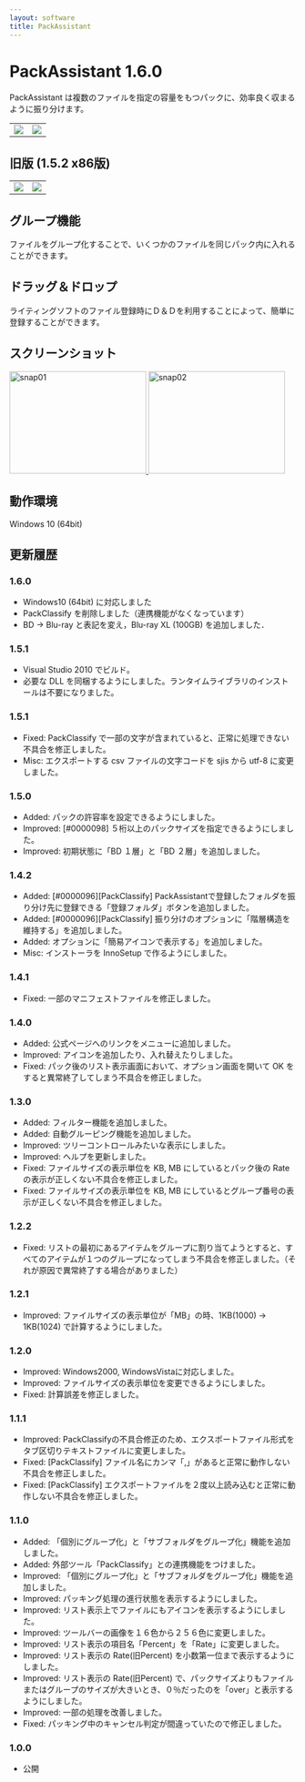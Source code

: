 ```yaml
---
layout: software
title: PackAssistant
---
```


# PackAssistant 1.6.0
PackAssistant は複数のファイルを指定の容量をもつパックに、効率良く収まるように振り分けます。

<table class="dl" cellpadding="0" cellspacing="0" border="0">
	<tr>
		<td>
			<a href="http://mebiusbox.sakura.ne.jp/bin/dl.php?dl=PackAssistantSetupX64" target="_blank" onclick="ga('send','pageview',{'page':'/downloads/PackAssitantSetupX64','Title':'PackAssistantSetupX64'});">
				<img src="/assets/img/download_exe.jpg" />
			</a>
		</td>
		<td>
			<a href="http://mebiusbox.sakura.ne.jp/bin/dl.php?dl=PackAssistantX64" target="_blank" onclick="ga('send','pageview',{'page':'/downloads/PackAssistantX64','Title':'PackAssistantX64'});">
				<img src="/assets/img/download_zip.jpg" />
			</a>
		</td>
	</tr>
</table>

## 旧版 (1.5.2 x86版)
<table class="dl" cellpadding="0" cellspacing="0" border="0">
	<tr>
		<td>
			<a href="http://mebiusbox.sakura.ne.jp/bin/dl.php?dl=PackAssistantSetup" target="_blank" onclick="ga('send','pageview',{'page':'/downloads/PackAssitantSetup','Title':'PackAssistantSetup'});">
				<img src="/assets/img/download_exe.jpg" />
			</a>
		</td>
		<td>
			<a href="http://mebiusbox.sakura.ne.jp/bin/dl.php?dl=PackAssistant" target="_blank" onclick="ga('send','pageview',{'page':'/downloads/PackAssistant','Title':'PackAssistant'});">
				<img src="/assets/img/download_zip.jpg" />
			</a>
		</td>
	</tr>
</table>

## グループ機能
ファイルをグループ化することで、いくつかのファイルを同じパック内に入れることができます。

## ドラッグ＆ドロップ
ライティングソフトのファイル登録時にＤ＆Ｄを利用することによって、簡単に登録することができます。

## スクリーンショット
<div class="snap">
	<a class="fancybox" rel="group" href="/assets/img/PackAssistant_snap01.jpg">
		<img src="/assets/img/PackAssistant_snap01.jpg" width="240" height="180" alt="snap01" border="0" />
	</a>
	<a class="fancybox" rel="group" href="/assets/img/PackAssistant_snap02.jpg">
		<img src="/assets/img/PackAssistant_snap02.jpg" width="240" height="180" alt="snap02" border="0" />
	</a>
	<br class="clear" />
</div>

## 動作環境
Windows 10 (64bit)

## 更新履歴

### 1.6.0
* Windows10 (64bit) に対応しました
* PackClassify を削除しました（連携機能がなくなっています）
* BD -> Blu-ray と表記を変え，Blu-ray XL (100GB) を追加しました．

### 1.5.1
* Visual Studio 2010 でビルド。
* 必要な DLL を同梱するようにしました。ランタイムライブラリのインストールは不要になりました。

### 1.5.1
* Fixed: PackClassify で一部の文字が含まれていると、正常に処理できない不具合を修正しました。
* Misc: エクスポートする csv ファイルの文字コードを sjis から utf-8 に変更しました。

### 1.5.0
* Added: パックの許容率を設定できるようにしました。
* Improved: [#0000098] ５桁以上のパックサイズを指定できるようにしました。
* Improved: 初期状態に「BD １層」と「BD ２層」を追加しました。

### 1.4.2
* Added: [#0000096][PackClassify] PackAssistantで登録したフォルダを振り分け先に登録できる「登録フォルダ」ボタンを追加しました。
* Added: [#0000096][PackClassify] 振り分けのオプションに「階層構造を維持する」を追加しました。
* Added: オプションに「簡易アイコンで表示する」を追加しました。
* Misc: インストーラを InnoSetup で作るようにしました。

### 1.4.1
* Fixed: 一部のマニフェストファイルを修正しました。

### 1.4.0
* Added: 公式ページへのリンクをメニューに追加しました。
* Improved: アイコンを追加したり、入れ替えたりしました。
* Fixed: パック後のリスト表示画面において、オプション画面を開いて OK をすると異常終了してしまう不具合を修正しました。

### 1.3.0
* Added: フィルター機能を追加しました。
* Added: 自動グルーピング機能を追加しました。
* Improved: ツリーコントロールみたいな表示にしました。
* Improved: ヘルプを更新しました。
* Fixed: ファイルサイズの表示単位を KB, MB にしているとパック後の Rate の表示が正しくない不具合を修正しました。
* Fixed: ファイルサイズの表示単位を KB, MB にしているとグループ番号の表示が正しくない不具合を修正しました。

### 1.2.2
* Fixed: リストの最初にあるアイテムをグループに割り当てようとすると、すべてのアイテムが１つのグループになってしまう不具合を修正しました。（それが原因で異常終了する場合がありました）

### 1.2.1
* Improved: ファイルサイズの表示単位が「MB」の時、1KB(1000) -> 1KB(1024) で計算するようにしました。

### 1.2.0
* Improved: Windows2000, WindowsVistaに対応しました。
* Improved: ファイルサイズの表示単位を変更できるようにしました。
* Fixed: 計算誤差を修正しました。

### 1.1.1
* Improved: PackClassifyの不具合修正のため、エクスポートファイル形式をタブ区切りテキストファイルに変更しました。
* Fixed: [PackClassify] ファイル名にカンマ「,」があると正常に動作しない不具合を修正しました。
* Fixed: [PackClassify] エクスポートファイルを２度以上読み込むと正常に動作しない不具合を修正しました。

### 1.1.0
* Added: 「個別にグループ化」と「サブフォルダをグループ化」機能を追加しました。
* Added: 外部ツール「PackClassify」との連携機能をつけました。
* Improved: 「個別にグループ化」と「サブフォルダをグループ化」機能を追加しました。
* Improved: パッキング処理の進行状態を表示するようにしました。
* Improved: リスト表示上でファイルにもアイコンを表示するようにしました。
* Improved: ツールバーの画像を１６色から２５６色に変更しました。
* Improved: リスト表示の項目名「Percent」を「Rate」に変更しました。
* Improved: リスト表示の Rate(旧Percent) を小数第一位まで表示するようにしました。
* Improved: リスト表示の Rate(旧Percent) で、パックサイズよりもファイルまたはグループのサイズが大きいとき、０％だったのを「over」と表示するようにしました。
* Improved: 一部の処理を改善しました。
* Fixed: パッキング中のキャンセル判定が間違っていたので修正しました。

### 1.0.0
* 公開
